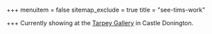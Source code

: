 +++
menuitem = false
sitemap_exclude = true
title = "see-tims-work"

+++
Currently showing at the [Tarpey Gallery](http://tarpeygallery.com/) in Castle Donington.